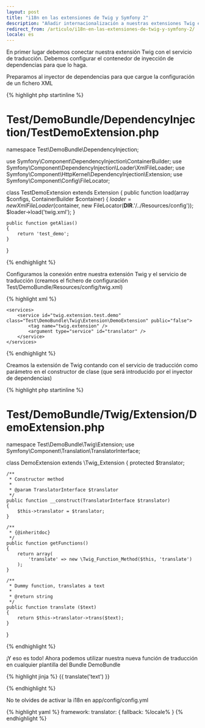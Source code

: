 ```yaml
---
layout: post
title: "i18n en las extensiones de Twig y Symfony 2"
description: "Añadir internacionalización a nuestras extensiones Twig en Symfony 2"
redirect_from: /articulo/i18n-en-las-extensiones-de-twig-y-symfony-2/
locale: es
---
```


En primer lugar debemos conectar nuestra extensión Twig con el servicio de traducción. Debemos configurar el contenedor de inyección de dependencias para que lo haga.

Preparamos al inyector de dependencias para que cargue la configuración de un fichero XML

{% highlight php startinline %}
# Test/DemoBundle/DependencyInjection/TestDemoExtension.php

namespace Test\DemoBundle\DependencyInjection;

use Symfony\Component\DependencyInjection\ContainerBuilder;
use Symfony\Component\DependencyInjection\Loader\XmlFileLoader;
use Symfony\Component\HttpKernel\DependencyInjection\Extension;
use Symfony\Component\Config\FileLocator;

class TestDemoExtension extends Extension
{
    public function load(array $configs, ContainerBuilder $container)
    {
        $loader = new XmlFileLoader($container, new FileLocator(__DIR__.'/../Resources/config'));
        $loader->load('twig.xml');
    }

    public function getAlias()
    {
        return 'test_demo';
    }
}

{% endhighlight %}

Configuramos la conexión entre nuestra extensión Twig y el servicio de traducción (creamos el fichero de configuración Test/DemoBundle/Resources/config/twig.xml)

{% highlight xml %}
<?xml version="1.0" ?>
<container xmlns="http://symfony.com/schema/dic/services"
    xmlns:xsi="http://www.w3.org/2001/XMLSchema-instance"
    xsi:schemaLocation="http://symfony.com/schema/dic/services http://symfony.com/schema/dic/services/services-1.0.xsd">

    <services>
        <service id="twig.extension.test.demo" class="Test\DemoBundle\Twig\Extension\DemoExtension" public="false">
            <tag name="twig.extension" />
            <argument type="service" id="translator" />
        </service>
    </services>
</container>

{% endhighlight %}

Creamos la extensión de Twig contando con el servicio de traducción como parámetro en el constructor de clase (que será introducido por el inyector de dependencias)

{% highlight php startinline %}
# Test/DemoBundle/Twig/Extension/DemoExtension.php

namespace Test\DemoBundle\Twig\Extension;
use Symfony\Component\Translation\TranslatorInterface;

class DemoExtension extends \Twig_Extension
{
    protected $translator;

    /**
     * Constructor method
     *
     * @param TranslatorInterface $translator
     */
    public function __construct(TranslatorInterface $translator)
    {
        $this->translator = $translator;
    }

    /**
     * {@inheritdoc}
     */
    public function getFunctions()
    {
        return array(
            'translate' => new \Twig_Function_Method($this, 'translate')
        );
    }

    /**
     * Dummy function, translates a text
     *
     * @return string
     */
    public function translate ($text)
    {
        return $this->translator->trans($text);
    }
}

{% endhighlight %}

¡Y eso es todo! Ahora podemos utilizar nuestra nueva función de traducción en cualquier plantilla del Bundle DemoBundle

{% highlight jinja %}
{{ translate('text') }}

{% endhighlight %}

No te olvides de activar la i18n en app/config/config.yml

{% highlight yaml %}
framework:
    translator:      { fallback: %locale% }
{% endhighlight %}

